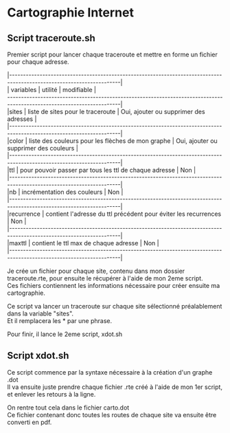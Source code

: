 # Cartographie Internet

## Script traceroute.sh

Premier script pour lancer chaque traceroute et mettre en forme un fichier pour chaque adresse.   

|----------------------------------------------------------------------------------------------------------------------|   
| variables | utilité							      | modifiable			       |   
-----------------------------------------------------------------------------------------------------------------------|   
|sites      | liste de sites pour le traceroute				      | Oui, ajouter ou supprimer des adresses |   
|----------------------------------------------------------------------------------------------------------------------|   
|color      | liste des couleurs pour les flèches de mon graphe               | Oui, ajouter ou supprimer des couleurs |   
|----------------------------------------------------------------------------------------------------------------------|   
|ttl        | pour pouvoir passer par tous les ttl de chaque adresse          | Non				       |    
|----------------------------------------------------------------------------------------------------------------------|    
|nb         | incrémentation des couleurs				      | Non				       |    
|----------------------------------------------------------------------------------------------------------------------|     
|recurrence | contient l'adresse du ttl précédent pour éviter les recurrences | Non				       |    
|----------------------------------------------------------------------------------------------------------------------|   
|maxttl     | contient le ttl max de chaque adresse			      | Non				       |   
|----------------------------------------------------------------------------------------------------------------------|    

    
Je crée un fichier pour chaque site, contenu dans mon dossier traceroute.rte, pour ensuite le récupérer à l'aide de mon 2eme script.    
Ces fichiers contiennent les informations nécessaire pour créer ensuite ma cartographie.     
   
Ce script va lancer un traceroute sur chaque site sélectionné préalablement dans la variable "sites".    
Et il remplacera les * par une phrase.   
   
Pour finir, il lance le 2eme script, xdot.sh    
   
## Script xdot.sh
    
Ce script commence par la syntaxe nécessaire à la création d'un graphe .dot     
Il va ensuite juste prendre chaque fichier .rte créé à l'aide de mon 1er script, et enlever les retours à la ligne.    
    
On rentre tout cela dans le fichier carto.dot     
Ce fichier contenant donc toutes les routes de chaque site va ensuite être converti en pdf.      



